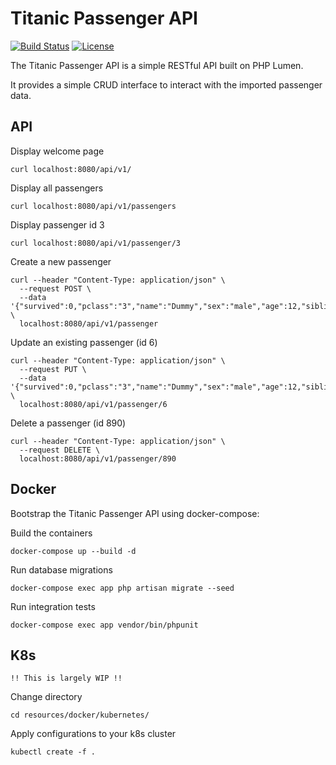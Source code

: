# Titanic Passenger API

[![Build Status](https://travis-ci.com/Lusitaniae/API-Exercise.svg?branch=master)](https://travis-ci.com/Lusitaniae/API-Exercise)
[![License](https://img.shields.io/badge/license-MIT-blue.svg)](https://raw.githubusercontent.com/Lusitaniae/API-Exercise/master/LICENSE)

The Titanic Passenger API is a simple RESTful API built on PHP Lumen.

It provides a simple CRUD interface to interact with the imported passenger data.

## API

Display welcome page

`curl localhost:8080/api/v1/`

Display all passengers

`curl localhost:8080/api/v1/passengers`

Display passenger id 3

`curl localhost:8080/api/v1/passenger/3`

Create a new passenger

```
curl --header "Content-Type: application/json" \
  --request POST \
  --data '{"survived":0,"pclass":"3","name":"Dummy","sex":"male","age":12,"siblings_spouses_aboard":1,"parents_children_aboard":0,"fare":7.25}' \
  localhost:8080/api/v1/passenger
```

Update an existing passenger (id 6)

```
curl --header "Content-Type: application/json" \
  --request PUT \
  --data '{"survived":0,"pclass":"3","name":"Dummy","sex":"male","age":12,"siblings_spouses_aboard":1,"parents_children_aboard":0,"fare":7.25}' \
  localhost:8080/api/v1/passenger/6
```

Delete a passenger (id 890)

```
curl --header "Content-Type: application/json" \
  --request DELETE \
  localhost:8080/api/v1/passenger/890
```

## Docker

Bootstrap the Titanic Passenger API using docker-compose:

Build the containers

`docker-compose up --build -d`

Run database migrations

`docker-compose exec app php artisan migrate --seed`

Run integration tests

`docker-compose exec app vendor/bin/phpunit`

## K8s

`!! This is largely WIP !!`

Change directory

`cd resources/docker/kubernetes/`

Apply configurations to your k8s cluster

`kubectl create -f .`
